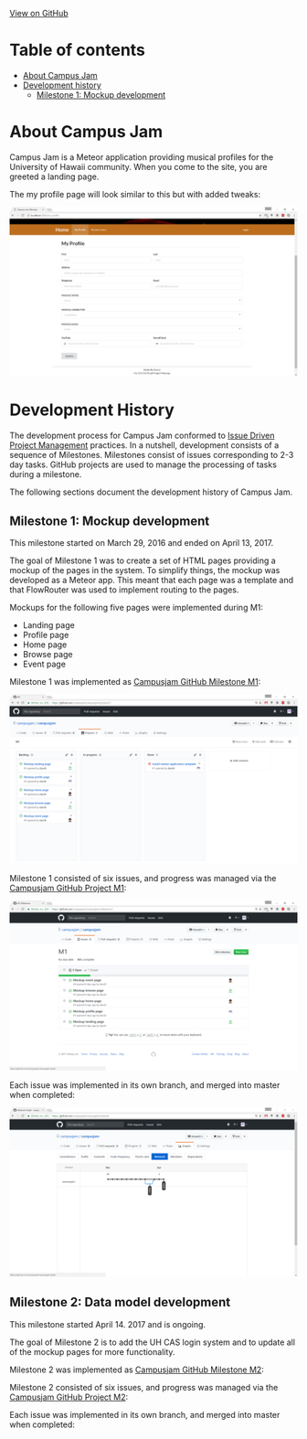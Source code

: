 
[View on GitHub](https://github.com/campusjam/campusjam)

# Table of contents

* [About Campus Jam](#about-campus-jam)
* [Development history](#development-history)
  * [Milestone 1: Mockup development](#milestone-1-mockup-development)


# About Campus Jam


Campus Jam is a Meteor application providing musical profiles for the University of Hawaii community. When you come to the site, you are greeted a landing page.


The my profile page will look similar to this but with added tweaks:

![](images/my-profile-page.PNG)

# Development History

The development process for Campus Jam conformed to [Issue Driven Project Management](http://courses.ics.hawaii.edu/ics314f16/modules/project-management/) practices. In a nutshell, development consists of a sequence of Milestones. Milestones consist of issues corresponding to 2-3 day tasks. GitHub projects are used to manage the processing of tasks during a milestone.  

The following sections document the development history of Campus Jam.

## Milestone 1: Mockup development

This milestone started on March 29, 2016 and ended on April 13, 2017.

The goal of Milestone 1 was to create a set of HTML pages providing a mockup of the pages in the system. To simplify things, the mockup was developed as a Meteor app. This meant that each page was a template and that FlowRouter was used to implement routing to the pages.

Mockups for the following five pages were implemented during M1:
<ul>
<li> Landing page </li>
<li> Profile page </li>
<li> Home page </li>
<li> Browse page </li>
<li> Event page </li>
</ul>


Milestone 1 was implemented as [Campusjam GitHub Milestone M1](https://github.com/campusjam/campusjam/milestone/1):

![](images/issue_1_done.PNG)

Milestone 1 consisted of six issues, and progress was managed via the [Campusjam GitHub Project M1](https://github.com/campusjam/campusjam/projects/1):

![](images/m1.PNG)

Each issue was implemented in its own branch, and merged into master when completed:

![](images/network_graph.PNG)

## Milestone 2: Data model development 

This milestone started April 14. 2017 and is ongoing.

The goal of Milestone 2 is to add the UH CAS login system and to update all of the mockup pages for more functionality.


Milestone 2 was implemented as [Campusjam GitHub Milestone M2](https://github.com/campusjam/campusjam/milestone/2):



Milestone 2 consisted of six issues, and progress was managed via the [Campusjam GitHub Project M2](https://github.com/campusjam/campusjam/projects/2):



Each issue was implemented in its own branch, and merged into master when completed:


